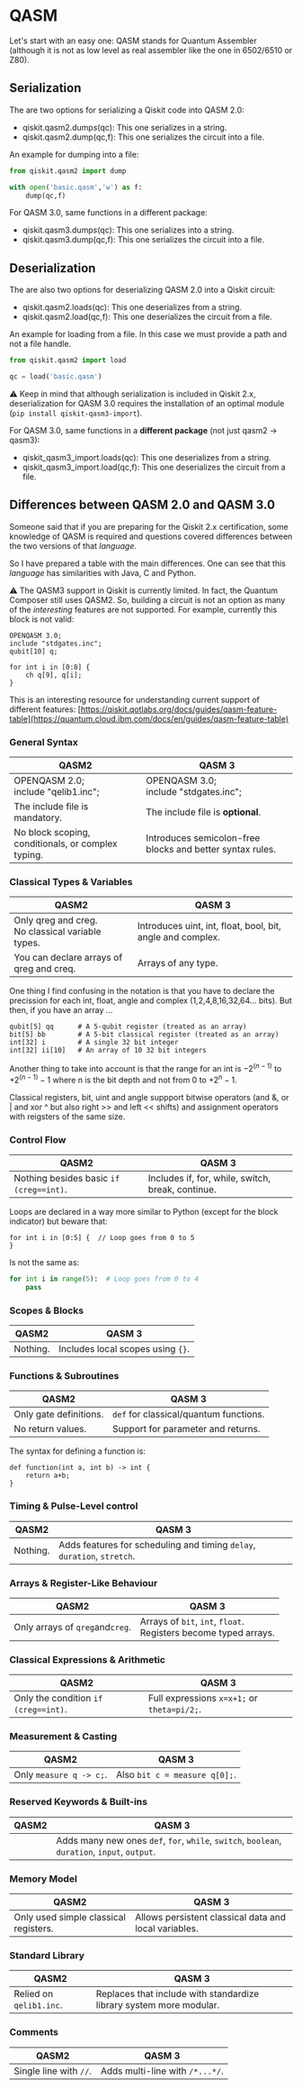 # QASM
Let's start with an easy one: QASM stands for Quantum Assembler (although it is not as low level as real assembler like the one in 6502/6510 or Z80).

## Serialization
The are two options for serializing a Qiskit code into QASM 2.0:

- qiskit.qasm2.dump*s*(qc): This one serializes in a string.
- qiskit.qasm2.dump(qc,f): This one serializes the circuit into a file.

An example for dumping into a file:  
```python
from qiskit.qasm2 import dump

with open('basic.qasm','w') as f:
    dump(qc,f)
```

For QASM 3.0, same functions in a different package:

- qiskit.qasm3.dump*s*(qc): This one serializes into a string.
- qiskit.qasm3.dump(qc,f): This one serializes the circuit into a file.

## Deserialization

The are also two options for deserializing QASM 2.0 into a Qiskit circuit:

- qiskit.qasm2.load*s*(qc): This one deserializes from a string.
- qiskit.qasm2.load(qc,f): This one deserializes the circuit from a file.

An example for loading from a file. In this case we must provide a path and not a file handle.

```python
from qiskit.qasm2 import load

qc = load('basic.qasm')
```

⚠️ Keep in mind that although serialization is included in Qiskit 2.x, deserialization for QASM 3.0 requires the installation of an optimal module (```pip install qiskit-qasm3-import```).  

For QASM 3.0, same functions in a **different package** (not just qasm2 → qasm3):

- qiskit_qasm3_import.load*s*(qc): This one deserializes from a string.
- qiskit_qasm3_import.load(qc,f): This one deserializes the circuit from a file.

## Differences between QASM 2.0 and QASM 3.0
Someone said that if you are preparing for the Qiskit 2.x certification, some knowledge of QASM is required and questions covered differences between the two versions of that *language*.

So I have prepared a table with the main differences. One can see that this *language* has similarities with Java, C and Python. 

⚠️ The QASM3 support in Qiskit is currently limited. In fact, the Quantum Composer still uses QASM2. So, building a circuit is not an option as many of the *interesting* features are not supported. For example, currently this block is not valid:
```
OPENQASM 3.0;
include "stdgates.inc";
qubit[10] q;

for int i in [0:8] {
    ch q[9], q[i];
}
```
This is an interesting resource for understanding current support of different features: [https://qiskit.qotlabs.org/docs/guides/qasm-feature-table](https://quantum.cloud.ibm.com/docs/en/guides/qasm-feature-table)

### General Syntax

| QASM2 | QASM 3 |
|-------|--------|
| OPENQASM 2.0;<br>include "qelib1.inc"; | OPENQASM 3.0;<br>include "stdgates.inc"; |
| The include file is mandatory. | The include file is **optional**. |
| No block scoping, conditionals, or complex typing. | Introduces semicolon-free blocks and better syntax rules. |

### Classical Types & Variables

| QASM2 | QASM 3 |
|-------|--------|
| Only qreg and creg.<br>No classical variable types. | Introduces uint, int, float, bool, bit, angle and complex. |
| You can declare arrays of qreg and creq. | Arrays of any type. |

One thing I find confusing in the notation is that you have to declare the precission for each int, float, angle and complex (1,2,4,8,16,32,64... bits). But then, if you have an array ...
```
qubit[5] qq      # A 5-qubit register (treated as an array)
bit[5] bb        # A 5-bit classical register (treated as an array)
int[32] i        # A single 32 bit integer
int[32] ii[10]   # An array of 10 32 bit integers
```
Another thing to take into account is that the range for an int is $−2^{(n−1)}$ to $+2^{(n−1)}−1$ where n is the bit depth and not from 0 to $+2^{n}−1$.

Classical registers, bit, uint and angle suppport bitwise operators (and &, or | and xor ^ but also right >> and left << shifts) and assignment operators with reigsters of the same size.

### Control Flow

| QASM2 | QASM 3 |
|-------|--------|
| Nothing besides basic ```if (creg==int)```. | Includes if, for, while, switch, break, continue. |

Loops are declared in a way more similar to Python (except for the block indicator) but beware that:
```
for int i in [0:5] {  // Loop goes from 0 to 5
}
```
Is not the same as:
```python
for int i in range(5):  # Loop goes from 0 to 4
    pass
```

### Scopes & Blocks

| QASM2 | QASM 3 |
|-------|--------|
| Nothing. | Includes local scopes using ```{}```. |

### Functions & Subroutines

| QASM2 | QASM 3 |
|-------|--------|
| Only gate definitions. | ```def``` for classical/quantum functions. | 
| No return values. | Support for parameter and returns. |

The syntax for defining a function is: 
```
def function(int a, int b) -> int {
    return a+b;
}
```

### Timing & Pulse-Level control

| QASM2 | QASM 3 |
|-------|--------|
| Nothing. | Adds features for scheduling and timing ```delay```, ```duration```, ```stretch```. | 

### Arrays & Register-Like Behaviour

| QASM2 | QASM 3 |
|-------|--------|
| Only arrays of ```qreg```and```creg```. | Arrays of ```bit```, ```int```, ```float```.<br>Registers become typed arrays. | 

### Classical Expressions & Arithmetic

| QASM2 | QASM 3 |
|-------|--------|
| Only the condition ```if (creg==int)```. | Full expressions ```x=x+1;``` or ```theta=pi/2;```. | 

### Measurement & Casting

| QASM2 | QASM 3 |
|-------|--------|
| Only ```measure q -> c;```. | Also ```bit c = measure q[0];```. | 

### Reserved Keywords & Built-ins

| QASM2 | QASM 3 |
|-------|--------|
|  | Adds many new ones ```def```, ```for```, ```while```, ```switch```, ```boolean```, ```duration```, ```input```, ```output```. | 

### Memory Model

| QASM2 | QASM 3 |
|-------|--------|
| Only used simple classical registers. | Allows persistent classical data and local variables. |

### Standard Library

| QASM2 | QASM 3 |
|-------|--------|
| Relied on ```qelib1.inc```. | Replaces that include with standardize library system more modular. |

### Comments

| QASM2 | QASM 3 |
|-------|--------|
| Single line with ```//```. | Adds multi-line with ```/*...*/```. |
